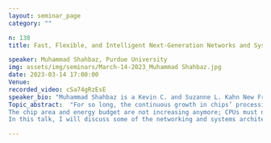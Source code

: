 ```yaml
---
layout: seminar_page
category: ""

n: 138
title: Fast, Flexible, and Intelligent Next-Generation Networks and Systems

speaker: Muhammad Shahbaz, Purdue University 
img: assets/img/seminars/March-14-2023_Muhammad Shahbaz.jpg
date: 2023-03-14 17:00:00 
Venue: 
recorded_video: cSa74gRzEsE
speaker_bio: "Muhammad Shahbaz is a Kevin C. and Suzanne L. Kahn New Frontiers Assistant Professor in Computer Science at Purdue University. His research focuses on the design and development of domain-specific abstractions, compilers, and architectures for emerging workloads (including machine learning and self-driving networks). Shahbaz received his Ph.D. and M.A. in Computer Science from Princeton University and B.E. in Computer Engineering from the National University of Sciences and Technology (NUST). Before joining Purdue, Shahbaz worked as a postdoc at Stanford University and a Research Assistant at Georgia Tech and the University of Cambridge. Shahbaz has built open-source systems, including Pisces, SDX, and NetFPGA-10G, that are widely used in industry and academia. He received the Facebook and Intel Research Awards; IETF/IRTF ANRP Prize, ACM SOSR Systems Award; APNet Best Paper Award; Best of CAL Paper Award; and Internet2 Innovation Award."
Topic_abstract:  "For so long, the continuous growth in chips’ processing capacity has helped preserve the end-to-end principle, keeping central-processing units (CPUs) general-purpose and smart while having network switches fixed-function and dumb, to process and forward information at speed. Since the turn of the century, two major trends are now challenging this principle, forcing us to rethink how we build CPUs and switches and the role they play: (a) the decline of Moore’s Law and (b) the rise of big data (e.g., social media, video streaming, augmented/virtual reality, internet of things, and artificial intelligence)—generating quintillion bytes of information every day.  
The chip area and energy budget are not increasing anymore; CPUs must now repurpose resources (like caches, out-of-order execution, and more) needed for general-purpose processing to logic tailored to a particular application domain (e.g., machine learning or serverless compute). Likewise, switches must now take on more responsibilities (e.g., congestion control and packet scheduling) to further offload CPUs; they can no longer be fixed-function, line-rate devices for packet forwarding only. The concern, however, is that doing so will cause systems to sacrifice flexibility for higher performance, and networks to sacrifice performance for more flexibility.  
In this talk, I will discuss some of the networking and systems architectures we have developed to address this ever-rising tension between performance and flexibility." 

---
```


